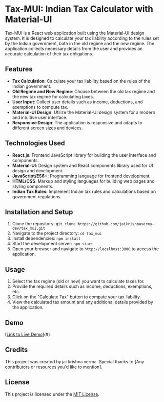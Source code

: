 # Tax-MUI: Indian Tax Calculator with Material-UI

Tax-MUI is a React web application built using the Material-UI design system. It is designed to calculate your tax liability according to the rules set by the Indian government, both in the old regime and the new regime. The application collects necessary details from the user and provides an accurate calculation of their tax obligations.

## Features

- **Tax Calculation**: Calculate your tax liability based on the rules of the Indian government.
- **Old Regime and New Regime**: Choose between the old tax regime and the new tax regime for calculating taxes.
- **User Input**: Collect user details such as income, deductions, and exemptions to compute tax.
- **Material-UI Design**: Utilize the Material-UI design system for a modern and intuitive user interface.
- **Responsive Design**: The application is responsive and adapts to different screen sizes and devices.

## Technologies Used

- **React.js**: Frontend JavaScript library for building the user interface and components.
- **Material-UI**: Design system and React components library used for UI design and development.
- **JavaScript/ES6+**: Programming language for frontend development.
- **HTML/CSS**: Markup and styling languages for building web pages and styling components.
- **Indian Tax Rules**: Implement Indian tax rules and calculations based on government regulations.

## Installation and Setup

1. Clone the repository: `git clone https://github.com/jaikrishnaverma-dev/tax_mui.git`
2. Navigate to the project directory: `cd tax_mui`
3. Install dependencies: `npm install`
4. Start the development server: `npm start`
5. Open your browser and navigate to `http://localhost:3000` to access the application.

## Usage

1. Select the tax regime (old or new) you want to calculate taxes for.
2. Provide the required details such as income, deductions, exemptions, etc.
3. Click on the "Calculate Tax" button to compute your tax liability.
4. View the calculated tax amount and any additional details provided by the application.

## Demo

[[Link to Live Demo](https://taxmui.netlify.app/)](#)

## Credits

This project was created by jai krishna verma. Special thanks to [Any contributors or resources you'd like to mention].

## License

This project is licensed under the [MIT License](https://opensource.org/licenses/MIT).
